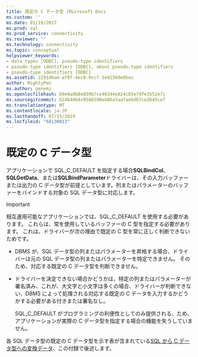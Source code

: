 ```yaml
---
title: 既定の C データ型 |Microsoft Docs
ms.custom: ''
ms.date: 01/19/2017
ms.prod: sql
ms.prod_service: connectivity
ms.reviewer: ''
ms.technology: connectivity
ms.topic: conceptual
helpviewer_keywords:
- data types [ODBC], pseudo-type identifiers
- pseudo-type identifiers [ODBC], about pseudo-type identifiers
- pseudo-type identifiers [ODBC]
ms.assetid: 229140ae-af8f-4ec8-9ccf-1e92360e0bac
author: MightyPen
ms.author: genemi
ms.openlocfilehash: b9e0a9b8e85967ce46344e824c03e74fe3552e7c
ms.sourcegitcommit: b2464064c0566590e486a3aafae6d67ce2645cef
ms.translationtype: MT
ms.contentlocale: ja-JP
ms.lasthandoff: 07/15/2019
ms.locfileid: "68130013"
---
```

# <a name="default-c-data-types"></a>既定の C データ型
アプリケーションで SQL_C_DEFAULT を指定する場合**SQLBindCol**、 **SQLGetData**、または**SQLBindParameter**ドライバーは、その入力バッファーまたは出力の C データ型が前提としています。列またはパラメーターのバッファーをバインドする対象の SQL データ型に対応します。  
  
> [!IMPORTANT]  
>  相互運用可能なアプリケーションでは、SQL_C_DEFAULT を使用する必要があります。 これらは、常を使用しているバッファーの C 型を指定する必要があります。 これは、ドライバーが次の理由で既定の C 型を常に正しく判断できないためです。  
  
-   DBMS が、SQL データ型の列またはパラメーターを昇格する場合、ドライバーは元の SQL データ型の列またはパラメーターを特定できません。 そのため、対応する既定の C データ型を判断できません。  
  
-   ドライバーを決定できない場合かどうかは、特定の列またはパラメーターが署名済み、これが、大文字と小文字は多くの場合、ドライバーが判断できない、DBMS によって処理される対応する既定の C データを入力するかどうかする必要がある付きまたは署名なし。  
  
     SQL_C_DEFAULT がプログラミングの利便性としてのみ提供される、ため、アプリケーションが実際の C データ型を指定する場合の機能を失うしていません。  
  
 各 SQL データ型の既定の C データ型を示す表が含まれている[SQL から C データ型への変換データ](../../../odbc/reference/appendixes/converting-data-from-sql-to-c-data-types.md)、この付録で後述します。

